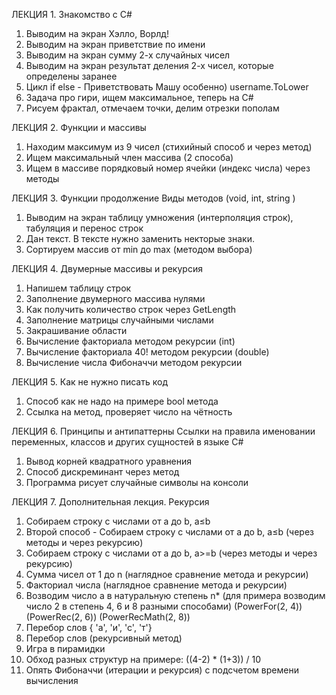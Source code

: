 
ЛЕКЦИЯ 1. Знакомство с С#
1.	Выводим на экран Хэлло, Ворлд!
2.	Выводим на экран приветствие по имени
3.	Выводим на экран сумму 2-х случайных чисел
4.	Выводим на экран результат деления 2-х чисел, которые определены заранее
5.	Цикл if else - Приветствовать Машу особенно) username.ToLower
6.	Задача про гири, ищем максимальное, теперь на С#
7.	Рисуем фрактал, отмечаем точки, делим отрезки пополам

ЛЕКЦИЯ 2. Функции и массивы
1.	Находим максимум из 9 чисел (стихийный способ и через метод)
2.	Ищем максимальный член массива (2 способа)
3.	Ищем в массиве порядковый номер ячейки (индекс числа) через методы

ЛЕКЦИЯ 3. Функции продолжение
Виды методов (void, int, string )
1. Выводим на экран таблицу умножения (интерполяция строк), табуляция и перенос строк
2. Дан текст. В тексте нужно заменить некторые знаки.
3. Сортируем массив от min до max (методом выбора)

ЛЕКЦИЯ 4.  Двумерные массивы и рекурсия
1. Напишем таблицу строк
2. Заполнение двумерного массива нулями
3. Как получить количество строк через GetLength
4. Заполнение матрицы случайными числами
5. Закрашивание области
6. Вычисление факториала методом рекурсии (int)
7. Вычисление факториала 40! методом рекурсии (double)
8. Вычисление числа Фибоначчи методом рекурсии

ЛЕКЦИЯ 5. Как не нужно писать код
1. Способ как не надо на примере bool метода
2. Ссылка на метод, проверяет число на чётность

ЛЕКЦИЯ 6. Принципы и антипаттерны
Ссылки на правила именовании переменных, классов и других сущностей в языке С# 
1. Вывод корней квадратного уравнения
2. Способ дискреминант через метод
3. Программа рисует случайные символы на консоли

ЛЕКЦИЯ 7. Дополнительная лекция. Рекурсия
1. Собираем строку с числами от a до b, a≤b
2. Второй способ - Собираем строку с числами от a до b, a≤b (через методы и через рекурсию)
3. Собираем строку с числами от a до b, a>=b (через методы и через рекурсию)
4. Сумма чисел от 1 до n (наглядное сравнение метода и рекурсии)
5. Факториал числа (наглядное сравнение метода и рекурсии)
6. Возводим число а в натуральную степень n* (для примера возводим число 2 в степень 4, 6 и 8 разными способами) 
(PowerFor(2, 4)) (PowerRec(2, 6)) (PowerRecMath(2, 8))
7. Перебор слов { 'а', 'и', 'с', 'т'}
8. Перебор слов (рекурсивный метод)
9. Игра в пирамидки
10. Обход разных структур на примере: ((4-2) * (1+3)) / 10
11. Опять Фибоначчи (итерации и рекурсия) с подсчетом времени вычисления

